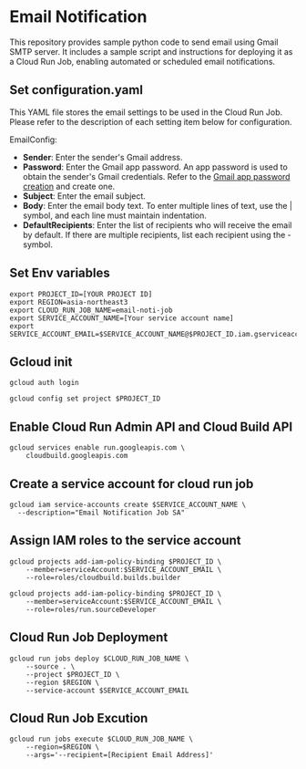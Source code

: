 # Email Notification
This repository provides sample python code to send email using Gmail SMTP server. It includes a sample script and instructions for deploying it as a Cloud Run Job, enabling automated or scheduled email notifications.

## Set configuration.yaml
This YAML file stores the email settings to be used in the Cloud Run Job. Please refer to the description of each setting item below for configuration.

EmailConfig:

- **Sender**: Enter the sender's Gmail address.
- **Password**: Enter the Gmail app password. An app password is used to obtain the sender's Gmail credentials. Refer to the [Gmail app password creation](https://support.google.com/accounts/answer/185833) and create one.
- **Subject**: Enter the email subject.
- **Body**: Enter the email body text. To enter multiple lines of text, use the | symbol, and each line must maintain indentation.
- **DefaultRecipients**: Enter the list of recipients who will receive the email by default. If there are multiple recipients, list each recipient using the - symbol.


## Set Env variables
```
export PROJECT_ID=[YOUR PROJECT ID]
export REGION=asia-northeast3
export CLOUD_RUN_JOB_NAME=email-noti-job
export SERVICE_ACCOUNT_NAME=[Your service account name]
export SERVICE_ACCOUNT_EMAIL=$SERVICE_ACCOUNT_NAME@$PROJECT_ID.iam.gserviceaccount.com
```

## Gcloud init
```
gcloud auth login

gcloud config set project $PROJECT_ID
```


## Enable Cloud Run Admin API and Cloud Build API
```
gcloud services enable run.googleapis.com \
    cloudbuild.googleapis.com
```

## Create a service account for cloud run job
```
gcloud iam service-accounts create $SERVICE_ACCOUNT_NAME \
  --description="Email Notification Job SA" 
```

## Assign IAM roles to the service account
```
gcloud projects add-iam-policy-binding $PROJECT_ID \
    --member=serviceAccount:$SERVICE_ACCOUNT_EMAIL \
    --role=roles/cloudbuild.builds.builder

gcloud projects add-iam-policy-binding $PROJECT_ID \
    --member=serviceAccount:$SERVICE_ACCOUNT_EMAIL \
    --role=roles/run.sourceDeveloper
```


## Cloud Run Job Deployment

```
gcloud run jobs deploy $CLOUD_RUN_JOB_NAME \
    --source . \
    --project $PROJECT_ID \
    --region $REGION \
    --service-account $SERVICE_ACCOUNT_EMAIL
```

## Cloud Run Job Excution
```
gcloud run jobs execute $CLOUD_RUN_JOB_NAME \
    --region=$REGION \
    --args='--recipient=[Recipient Email Address]'
```